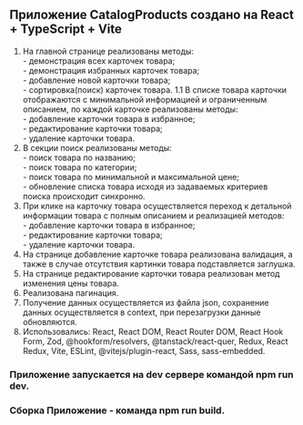 ## Приложение CatalogProducts создано на React + TypeScript + Vite
1. На главной странице реализованы методы:
<br/> - демонстрация всех карточек товара;
<br/> - демонстрация избранных карточек товара;
<br/> - добавление новой карточки товара;
<br/> - сортировка(поиск) карточек товара.
1.1 В списке товара карточки отображаются с минимальной информацией и ограниченным описанием, по каждой карточке реализованы методы:
<br/> - добавление карточки товара в избранное;
<br/> - редактирование карточки товара;
<br/> - удаление карточки товара.
2. В секции поиск реализованы методы:
<br/> - поиск товара по названию;
<br/> - поиск товара по категории;
<br/> - поиск товара по минимальной и максимальной цене; 
<br/> - обновление списка товара исходя из задаваемых критериев поиска происходит синхронно.
3. При клике на карточку товара осуществляется переход к детальной информации товара с полным описанием и реализацией методов:
<br/> - добавление карточки товара в избранное;
<br/> - редактирование карточки товара;
<br/> - удаление карточки товара.
4. На странице добавление карточке товара реализована валидация, а также в случае отсутствия картинки товара подставляется заглушка.
5. На странице редактирование карточки товара реализован метод изменения цены товара.
6. Реализована пагинация.
7. Получение данных осуществляется из файла json, сохранение данных осуществляется в context, при перезагрузки данные обновляются.
8. Использовались:  React, React DOM, React Router DOM, React Hook Form, Zod, @hookform/resolvers, @tanstack/react-quer, Redux, React Redux, Vite, ESLint, @vitejs/plugin-react, Sass, sass-embedded.
### Приложение запускается на dev сервере командой npm run dev.
### Сборка Приложение - команда npm run build.
